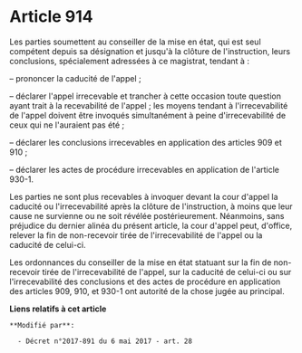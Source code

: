 # Article 914

Les parties soumettent au conseiller de la mise en état, qui est seul compétent depuis sa désignation et jusqu'à la clôture
de l'instruction, leurs conclusions, spécialement adressées à ce magistrat, tendant à :

– prononcer la caducité de l'appel ;

– déclarer l'appel irrecevable et trancher à cette occasion toute question ayant trait à la recevabilité de l'appel ; les
moyens tendant à l'irrecevabilité de l'appel doivent être invoqués simultanément à peine d'irrecevabilité de ceux qui ne
l'auraient pas été ;

– déclarer les conclusions irrecevables en application des articles 909 et 910 ;

– déclarer les actes de procédure irrecevables en application de l'article 930-1.

Les parties ne sont plus recevables à invoquer devant la cour d'appel la caducité ou l'irrecevabilité après la clôture de
l'instruction, à moins que leur cause ne survienne ou ne soit révélée postérieurement. Néanmoins, sans préjudice du dernier
alinéa du présent article, la cour d'appel peut, d'office, relever la fin de non-recevoir tirée de l'irrecevabilité de
l'appel ou la caducité de celui-ci.

Les ordonnances du conseiller de la mise en état statuant sur la fin de non-recevoir tirée de l'irrecevabilité de l'appel,
sur la caducité de celui-ci ou sur l'irrecevabilité des conclusions et des actes de procédure en application des articles
909, 910, et 930-1 ont autorité de la chose jugée au principal.

**Liens relatifs à cet article**

	**Modifié par**:

	  - Décret n°2017-891 du 6 mai 2017 - art. 28
